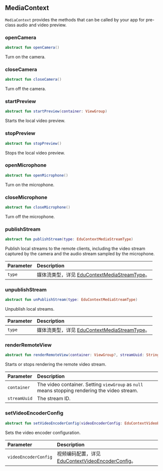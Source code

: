 ## MediaContext

`MediaContext` provides the methods that can be called by your app for pre-class audio and video preview.

### openCamera

```kotlin
abstract fun openCamera()
```

Turn on the camera.

### closeCamera

```kotlin
abstract fun closeCamera()
```

Turn off the camera.

### startPreview

```kotlin
abstract fun startPreview(container: ViewGroup)
```

Starts the local video preview.

### stopPreview

```kotlin
abstract fun stopPreview()
```

Stops the local video preview.

### openMicrophone

```kotlin
abstract fun openMicrophone()
```

Turn on the microphone.

### closeMicrophone

```kotlin
abstract fun closeMicrophone()
```

Turn off the microphone.

### publishStream

```kotlin
abstract fun publishStream(type: EduContextMediaStreamType)
```

Publish local streams to the remote clients, including the video stream captured by the camera and the audio stream sampled by the microphone.

| Parameter | Description |
| :----- | :----------------------------------------------------------- |
| `type` | 媒体流类型，详见 [EduContextMediaStreamType](/cn/agora-class/edu_context_api_ref_android_type_def?platform=Android#educontextmediastreamtype)。 |

### unpublishStream

```kotlin
abstract fun unPublishStream(type: EduContextMediaStreamType)
```

Unpublish local streams.

| Parameter | Description |
| :----- | :----------------------------------------------------------- |
| `type` | 媒体流类型，详见 [EduContextMediaStreamType](/cn/agora-class/edu_context_api_ref_android_type_def?platform=Android#educontextmediastreamtype)。 |

### renderRemoteView

```kotlin
abstract fun renderRemoteView(container: ViewGroup?, streamUuid: String)
```

Starts or stops rendering the remote video stream.

| Parameter | Description |
| :----------- | :----------------------------------------------------- |
| `container` | The video container. Setting `viewGroup` as `null` means stopping rendering the video stream. |
| `streamUuid` | The stream ID. |

### setVideoEncoderConfig

```kotlin
abstract fun setVideoEncoderConfig(videoEncoderConfig: EduContextVideoEncoderConfig)
```

Sets the video encoder configuration.

| Parameter | Description |
| :------------------- | :----------------------------------------------------------- |
| `videoEncoderConfig` | 视频编码配置，详见 [EduContextVideoEncoderConfig](/cn/agora-class/edu_context_api_ref_android_type_def?platform=Android#educontextvideoencoderconfig)。 |
